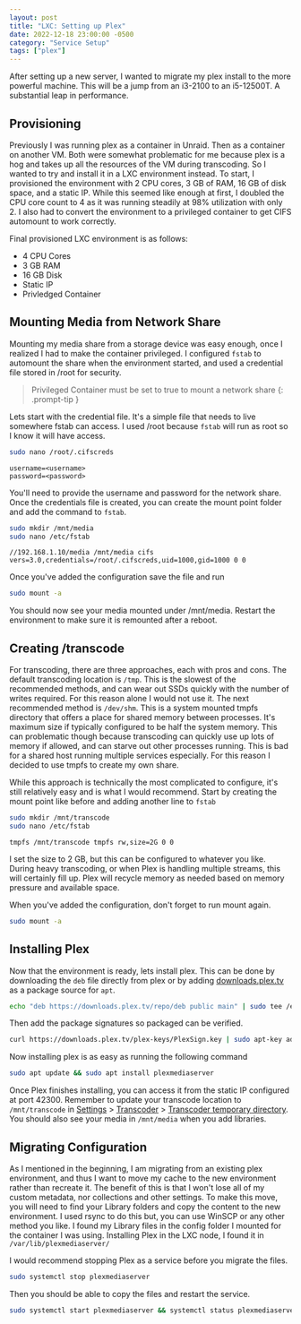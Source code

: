 ```yaml
---
layout: post
title: "LXC: Setting up Plex"
date: 2022-12-18 23:00:00 -0500
category: "Service Setup"
tags: ["plex"]
---
```


After setting up a new server, I wanted to migrate my plex install to the more powerful machine. This will be a jump from an i3-2100 to an i5-12500T. A substantial leap in performance.

<!--more-->

## Provisioning

Previously I was running plex as a container in Unraid. Then as a container on another VM. Both were somewhat problematic for me because plex is a hog and takes up all the resources of the VM during transcoding. So I wanted to try and install it in a LXC environment instead. To start, I provisioned the environment with 2 CPU cores, 3 GB of RAM, 16 GB of disk space, and a static IP. While this seemed like enough at first, I doubled the CPU core count to 4 as it was running steadily at 98% utilization with only 2. I also had to convert the environment to a privileged container to get CIFS automount to work correctly.

Final provisioned LXC environment is as follows:

- 4 CPU Cores
- 3 GB RAM
- 16 GB Disk
- Static IP
- Privledged Container

## Mounting Media from Network Share

Mounting my media share from a storage device was easy enough, once I realized I had to make the container privileged. I configured `fstab` to automount the share when the environment started, and used a credential file stored in /root for security.

> Privileged Container must be set to true to mount a network share
> {: .prompt-tip }

Lets start with the credential file. It's a simple file that needs to live somewhere fstab can access. I used /root because `fstab` will run as root so I know it will have access.

```bash
sudo nano /root/.cifscreds
```

```text
username=<username>
password=<password>
```

You'll need to provide the username and password for the network share. Once the credentials file is created, you can create the mount point folder and add the command to `fstab`.

```bash
sudo mkdir /mnt/media
sudo nano /etc/fstab
```

```
//192.168.1.10/media /mnt/media cifs vers=3.0,credentials=/root/.cifscreds,uid=1000,gid=1000 0 0
```

Once you've added the configuration save the file and run

```bash
sudo mount -a
```

You should now see your media mounted under /mnt/media. Restart the environment to make sure it is remounted after a reboot.

## Creating /transcode

For transcoding, there are three approaches, each with pros and cons. The default transcoding location is `/tmp`. This is the slowest of the recommended methods, and can wear out SSDs quickly with the number of writes required. For this reason alone I would not use it. The next recommended method is `/dev/shm`. This is a system mounted tmpfs directory that offers a place for shared memory between processes. It's maximum size if typically configured to be half the system memory. This can problematic though because transcoding can quickly use up lots of memory if allowed, and can starve out other processes running. This is bad for a shared host running multiple services especially. For this reason I decided to use tmpfs to create my own share.

While this approach is technically the most complicated to configure, it's still relatively easy and is what I would recommend. Start by creating the mount point like before and adding another line to `fstab`

```bash
sudo mkdir /mnt/transcode
sudo nano /etc/fstab
```

```
tmpfs /mnt/transcode tmpfs rw,size=2G 0 0
```

I set the size to 2 GB, but this can be configured to whatever you like. During heavy transcoding, or when Plex is handling multiple streams, this will certainly fill up. Plex will recycle memory as needed based on memory pressure and available space.

When you've added the configuration, don't forget to run mount again.

```bash
sudo mount -a
```

## Installing Plex

Now that the environment is ready, lets install plex. This can be done by downloading the `deb` file directly from plex or by adding [downloads.plex.tv](https://downloads.plex.tv) as a package source for `apt`.

```bash
echo "deb https://downloads.plex.tv/repo/deb public main" | sudo tee /etc/apt/sources.list.d/plexmediaserver.list
```

Then add the package signatures so packaged can be verified.

```bash
curl https://downloads.plex.tv/plex-keys/PlexSign.key | sudo apt-key add -
```

Now installing plex is as easy as running the following command

```bash
sudo apt update && sudo apt install plexmediaserver
```

Once Plex finishes installing, you can access it from the static IP configured at port 42300. Remember to update your transcode location to `/mnt/transcode` in <u>Settings</u> > <u>Transcoder</u> > <u>Transcoder temporary directory</u>. You should also see your media in `/mnt/media` when you add libraries.

## Migrating Configuration

As I mentioned in the beginning, I am migrating from an existing plex environment, and thus I want to move my cache to the new environment rather than recreate it. The benefit of this is that I won't lose all of my custom metadata, nor collections and other settings. To make this move, you will need to find your Library folders and copy the content to the new environment. I used rsync to do this but, you can use WinSCP or any other method you like. I found my Library files in the config folder I mounted for the container I was using. Installing Plex in the LXC node, I found it in `/var/lib/plexmediaserver/`

I would recommend stopping Plex as a service before you migrate the files.

```bash
sudo systemctl stop plexmediaserver
```

Then you should be able to copy the files and restart the service.

```bash
sudo systemctl start plexmediaserver && systemctl status plexmediaserver
```
